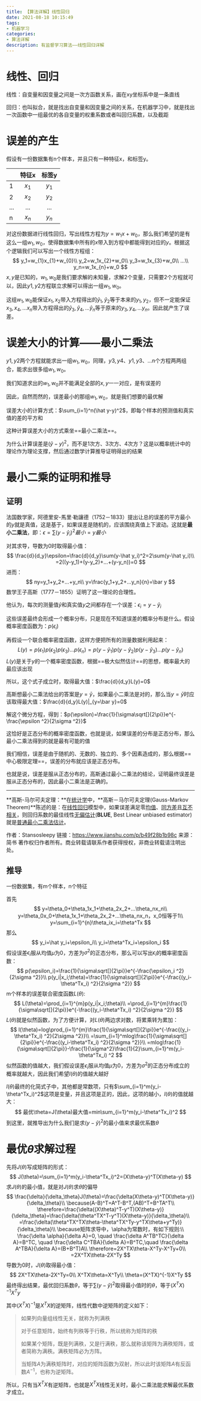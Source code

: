 ```yaml
---
title: 【算法详解】线性回归
date: 2021-08-18 10:15:49
tags:
- 机器学习
categories:
- 算法详解
description: 有监督学习算法——线性回归详解
---
```


# 线性、回归

线性：自变量和因变量之间是一次方函数关系，画在xy坐标系中是一条直线

回归：也叫拟合，就是找出自变量和因变量之间的关系，在机器学习中，就是找出一次函数中一组最优的各自变量的权重系数或者叫回归系数，以及截距

# 误差的产生

假设有一份数据集有n个样本，并且只有一种特征x，和标签y。

|      | 特征x | 标签y |
| ---- | :---: | :---: |
| 1    | $x_1$ | $y_1$ |
| 2    | $x_2$ | $y_2$ |
| ...  |  ...  |  ...  |
| n    | $x_n$ | $y_n$ |

对这份数据进行线性回归，写出线性方程为$y=w_1x+w_0$，那么我们希望的是有这么一组$w_1,w_0$，使得数据集中所有的$x$带入到方程中都能得到对应的$y$。根据这个逻辑我们可以写出一个线性方程组：
$$
y_1=w_{1}x_{1}+w_{0}\\
y_2=w_1x_{2}+w_0\\
y_3=w_1x_{3}+w_0\\
...\\
y_n=w_1x_{n}+w_0
$$
$x,y$是已知的，$w_1,w_0$是我们要求解的未知量，求解2个变量，只需要2个方程就可以，因此$y1,y2$方程联立求解可以得出一组$w_1,w_0$。

这组$w_1,w_0$能保证$x_1,x_2$带入方程得出的$\hat y_1,\hat y_2$等于本来的$y_1,y_2$，但不一定能保证$x_3,x_4,...x_n$带入方程得出的$\hat y_3,\hat y_4,...\hat y_n$等于原来的$y_3,y_4,...y_n$。因此就产生了误差。

# 误差大小的计算——最小二乘法

$y1,y2$两个方程就能求出一组$w_1,w_0$，同理，$y3,y4$、$y1,y3$、...n个方程两两组合，能求出很多组$w_1,w_0$。

我们知道求出的$w_1,w_0$并不能满足全部的$x,y$一一对应，是有误差的

因此，自然而然的，误差最小的那组$w_1,w_0$，就是我们想要的最优解

误差大小的计算方式：$\sum_{i=1}^n(\hat y-y)^2$，即每个样本的预测值和真实值的差的平方和

这种计算误差大小的方式乘坐==最小二乘法==。

为什么计算误差是$(\hat y-y)^2$，而不是1次方、3次方、4次方？这是以概率统计中的理论作为理论支撑，然后通过数学计算推导证明得出的结果

# 最小二乘的证明和推导

## 证明

法国数学家，阿德里安-馬里·勒讓德（1752－1833）提出让总的误差的平方最小的$y$就是真值，这是基于，如果误差是随机的，应该围绕真值上下波动。这就是**最小二乘法**，即：$\epsilon=\sum(y-\hat y_i)^2最小=y最小$

对其求导，导数为0时取得最小值：
$$
\frac{d}{d_y}\epsilon=\frac{d}{d_y}\sum(y-\hat y_i)^2=2\sum(y-\hat y_i)\\
=2((y-y_1)+(y-y_2)+...+(y-y_n))=0
$$
进而：
$$
ny=y_1+y_2+...+y_n\\
y=\frac{y_1+y_2+...y_n}{n}=\bar y
$$
数学王子高斯（1777－1855）证明了这一理论的合理性。

他认为，每次的测量值$\hat y$和真实值$y$之间都存在一个误差：$\epsilon_i=y-\hat y_i$

这些误差最终会形成一个概率分布，只是现在不知道误差的概率分布是什么。假设概率密度函数为：$p(\epsilon_i)$

再假设一个联合概率密度函数，这样方便把所有的测量数据利用起来：
$$
L(y)=p(\epsilon_1)p(\epsilon_2)p(\epsilon_3)...p(\epsilon_n)
=p(y-\hat y_1)p(y-\hat y_2)p(y-\hat y_3)...p(y-\hat y_n)
$$
$L(y)$是关于$y$的一个概率密度函数，根据==极大似然估计==的思想，概率最大的最应该出现

所以，这个式子成立时，取得最大值：$\frac{d}{d_y}L(y)=0$

高斯想最小二乘法给出的答案是$y=\bar y$，如果最小二乘法是对的，那么当$y=\bar y$时应该取得最大值：$\frac{d}{d_y}L(y)|_{y=\bar y}=0$

解这个微分方程，得到：$p(\epsilon)=\frac{1}{\sigma\sqrt[]{2\pi}}e^{-\frac{\epsilon ^2}{2\sigma ^2}}$

这恰好是正态分布的概率密度函数，也就是说，如果误差的分布是正态分布，那么最小二乘法得到的就是最有可能的值

我们相信，误差是由于随机的、无数的、独立的、多个因素造成的，那么根据==中心极限定理==，误差的分布就应该是正态分布。

也就是说，误差是服从正态分布的，高斯通过最小二乘法的结论，证明最终误差是服从正态分布的，因此最小二乘法是正确的。

---

**高斯-马尔可夫定理：**在[统计学](https://link.jianshu.com?t=https%3A%2F%2Fzh.wikipedia.org%2Fwiki%2F%E7%BB%9F%E8%AE%A1%E5%AD%A6)中，**高斯－马尔可夫定理(Gauss-Markov Theorem)**陈述的是：在[线性回归](https://link.jianshu.com?t=https%3A%2F%2Fzh.wikipedia.org%2Fwiki%2F%E7%B7%9A%E6%80%A7%E5%9B%9E%E6%AD%B8)模型中，如果误差满足零[均值](https://link.jianshu.com?t=https%3A%2F%2Fzh.wikipedia.org%2Fwiki%2F%E5%9D%87%E5%80%BC)、[同方差](https://link.jianshu.com?t=https%3A%2F%2Fzh.wikipedia.org%2Fwiki%2F%E5%8D%8F%E6%96%B9%E5%B7%AE)且[互不相关](https://link.jianshu.com?t=https%3A%2F%2Fzh.wikipedia.org%2Fw%2Findex.php%3Ftitle%3DUncorrelated_random_variables%26action%3Dedit%26redlink%3D1)，则回归系数的最佳线性[无偏](https://link.jianshu.com?t=https%3A%2F%2Fzh.wikipedia.org%2Fwiki%2F%E5%81%8F%E5%B7%AE)[估计](https://link.jianshu.com?t=https%3A%2F%2Fzh.wikipedia.org%2Fwiki%2F%E4%BC%B0%E8%AE%A1%E9%87%8F)(**BLUE**, Best Linear unbiased estimator)就是[普通最小二乘法估计](https://link.jianshu.com?t=https%3A%2F%2Fzh.wikipedia.org%2Fwiki%2F%E6%9C%80%E5%B0%8F%E4%BA%8C%E4%B9%98%E6%B3%95)。

作者：Stansosleepy
链接：https://www.jianshu.com/p/b49f28b1b98c
来源：简书
著作权归作者所有。商业转载请联系作者获得授权，非商业转载请注明出处。

## 推导

一份数据集，有m个样本，n个特征

首先
$$
y=\theta_0+\theta_1x_1+\theta_2x_2+...\theta_nx_n\\
y=\theta_0x_0+\theta_1x_1+\theta_2x_2+...\theta_nx_n，x_0恒等于1\\
y=\sum_{i=1}^{n}\theta_ix_i=\theta^Tx
$$
那么
$$
y_i=\hat y_i+\epsilon_i\\
y_i=\theta^Tx_i+\epsilon_i
$$
假设误差$\epsilon_i$服从均值$\mu$为0，方差为$\sigma^2$的正态分布，那么可以写出$\epsilon_i$的概率密度函数：
$$
p(\epsilon_i)=\frac{1}{\sigma\sqrt[]{2\pi}}e^{-\frac{\epsilon_i ^2}{2\sigma ^2}}\\
p(y_i|x_i;\theta)=\frac{1}{\sigma\sqrt[]{2\pi}}e^{-\frac{(y_i-\theta^Tx_i) ^2}{2\sigma ^2}}
$$
m个样本的误差联合密度函数$L(\theta)$:
$$
L(\theta)=\prod_{i=1}^{m}p(y_i|x_i;\theta)\\
=\prod_{i=1}^{m}\frac{1}{\sigma\sqrt[]{2\pi}}e^{-\frac{(y_i-\theta^Tx_i) ^2}{2\sigma ^2}}
$$
$L(\theta)$就是似然函数，为了方便计算，对$L(\theta)$两边求对数，将累乘转为累加：
$$
l(\theta)=log\prod_{i=1}^{m}\frac{1}{\sigma\sqrt[]{2\pi}}e^{-\frac{(y_i-\theta^Tx_i) ^2}{2\sigma ^2}}\\
=\sum_{i=1}^mlog\frac{1}{\sigma\sqrt[]{2\pi}}e^{-\frac{(y_i-\theta^Tx_i) ^2}{2\sigma ^2}}\\
=mlog\frac{1}{\sigma\sqrt[]{2\pi}}-\frac{1}{\sigma^2}\frac{1}{2}\sum_{i=1}^m(y_i-\theta^Tx_i) ^2
$$
似然函数的值越大，我们假设误差$\epsilon_i$服从均值$\mu$为0，方差为$\sigma^2$的正态分布成立的概率就越大，因此我们希望$l(\theta)$的值越大越好

$l(\theta)$最终的化简式子中，其他都是常数项，只有$\sum_{i=1}^m(y_i-\theta^Tx_i)^2$这项是变量，并且这项是正的，因此，这项的越小，$l(\theta)$的值就越大：
$$
最优\theta=J(\theta)最大值=min\sum_{i=1}^m(y_i-\theta^Tx_i)^2
$$
到这里，就推导出为什么我们是求$(y-\hat y)^2$的最小值来求最优系数$\theta$

# 最优$\theta$求解过程

先将$J(\theta)$写成矩阵的形式：
$$
J(\theta)=\sum_{i=1}^m(y_i-\theta^Tx_i)^2=(X\theta-y)^T(X\theta-y)
$$
求$J(\theta)$的最小值，就是对$J(\theta)$求$\theta$的偏导
$$
\frac{\delta}{\delta_\theta}J(\theta)=\frac{\delta(X\theta-y)^T(X\theta-y)}{\delta_\theta}\\
\because(A-B)^T=A^T-B^T,(AB)^T=B^TA^T\\
\therefore=\frac{\delta((X\theta)^T-y^T)(X\theta-y)}{\delta_\theta}=\frac{\delta(\theta^TX^T-y^T)(X\theta-y)}{\delta_\theta}\\
=\frac{\delta(\theta^TX^TX\theta-\theta^TX^Ty-y^TX\theta+y^Ty)}{\delta_\theta}\\
\because矩阵求导中，\alpha为常数时，有如下规则:\\
\frac{\delta \alpha}{\delta A}=0, \quad \frac{\delta A^TB^TC}{\delta A}=B^TC, \quad \frac{\delta C^TBA}{\delta A}=B^TC,\quad \frac{\delta A^TBA}{\delta A}=(B+B^T)A\\
\therefore=2X^TX\theta-X^Ty-X^Ty+0\\
=2X^TX\theta-2X^Ty
$$
导数为0时，$J(\theta)$取得最小值：
$$
2X^TX\theta-2X^Ty=0\\
X^TX\theta=X^Ty\\
\theta=(X^TX)^{-1}X^Ty
$$
最终得出结果，最优回归系数$\theta$，等于$\sum(y-\hat y)^2$取得最小值时的$\theta$，等于$(X^TX)^{-1}X^Ty$

其中$(X^TX)^{-1}$是$X^TX$的逆矩阵，线性代数中逆矩阵的定义如下：

>如果列向量组线性无关，就称为列满秩
>
>对于任意矩阵，始终有列秩等于行秩，所以统称为矩阵的秩
>
>如果某个矩阵，既是列满秩，又是行满秩，那么就称该矩阵为满秩矩阵，或者简称为满秩。满秩矩阵必为方阵。
>
>当矩阵$A$为满秩矩阵时，对应的矩阵函数为双射，所以此时该矩阵$A$有反函数$A^{-1}$，也称为逆矩阵。

所以，只有当$X^TX$有逆矩阵，也就是$X^TX$线性无关时，最小二乘法能求解最优系数才成立。



